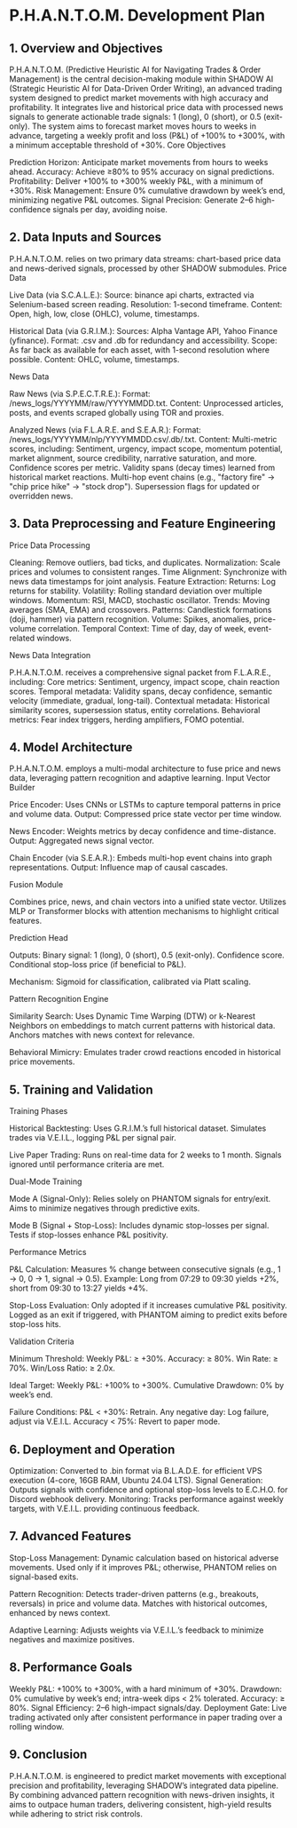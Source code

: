 # P.H.A.N.T.O.M. Development Plan

## 1. Overview and Objectives
P.H.A.N.T.O.M. (Predictive Heuristic AI for Navigating Trades & Order Management) is the central decision-making module within SHADOW AI (Strategic Heuristic AI for Data-Driven Order Writing), an advanced trading system designed to predict market movements with high accuracy and profitability. It integrates live and historical price data with processed news signals to generate actionable trade signals: 1 (long), 0 (short), or 0.5 (exit-only). The system aims to forecast market moves hours to weeks in advance, targeting a weekly profit and loss (P&L) of +100% to +300%, with a minimum acceptable threshold of +30%.
Core Objectives

Prediction Horizon: Anticipate market movements from hours to weeks ahead.
Accuracy: Achieve ≥80% to 95% accuracy on signal predictions.
Profitability: Deliver +100% to +300% weekly P&L, with a minimum of +30%.
Risk Management: Ensure 0% cumulative drawdown by week’s end, minimizing negative P&L outcomes.
Signal Precision: Generate 2–6 high-confidence signals per day, avoiding noise.

## 2. Data Inputs and Sources
P.H.A.N.T.O.M. relies on two primary data streams: chart-based price data and news-derived signals, processed by other SHADOW submodules.
Price Data

Live Data (via S.C.A.L.E.):
Source: binance api charts, extracted via Selenium-based screen reading.
Resolution: 1-second timeframe.
Content: Open, high, low, close (OHLC), volume, timestamps.


Historical Data (via G.R.I.M.):
Sources: Alpha Vantage API, Yahoo Finance (yfinance).
Format: .csv and .db for redundancy and accessibility.
Scope: As far back as available for each asset, with 1-second resolution where possible.
Content: OHLC, volume, timestamps.



News Data

Raw News (via S.P.E.C.T.R.E.):
Format: /news_logs/YYYYMM/raw/YYYYMMDD.txt.
Content: Unprocessed articles, posts, and events scraped globally using TOR and proxies.


Analyzed News (via F.L.A.R.E. and S.E.A.R.):
Format: /news_logs/YYYYMM/nlp/YYYYMMDD.csv/.db/.txt.
Content: Multi-metric scores, including:
Sentiment, urgency, impact scope, momentum potential, market alignment, source credibility, narrative saturation, and more.
Confidence scores per metric.
Validity spans (decay times) learned from historical market reactions.
Multi-hop event chains (e.g., "factory fire" → "chip price hike" → "stock drop").
Supersession flags for updated or overridden news.





## 3. Data Preprocessing and Feature Engineering
Price Data Processing

Cleaning: Remove outliers, bad ticks, and duplicates.
Normalization: Scale prices and volumes to consistent ranges.
Time Alignment: Synchronize with news data timestamps for joint analysis.
Feature Extraction:
Returns: Log returns for stability.
Volatility: Rolling standard deviation over multiple windows.
Momentum: RSI, MACD, stochastic oscillator.
Trends: Moving averages (SMA, EMA) and crossovers.
Patterns: Candlestick formations (doji, hammer) via pattern recognition.
Volume: Spikes, anomalies, price-volume correlation.
Temporal Context: Time of day, day of week, event-related windows.



News Data Integration

P.H.A.N.T.O.M. receives a comprehensive signal packet from F.L.A.R.E., including:
Core metrics: Sentiment, urgency, impact scope, chain reaction scores.
Temporal metadata: Validity spans, decay confidence, semantic velocity (immediate, gradual, long-tail).
Contextual metadata: Historical similarity scores, supersession status, entity correlations.
Behavioral metrics: Fear index triggers, herding amplifiers, FOMO potential.



## 4. Model Architecture
P.H.A.N.T.O.M. employs a multi-modal architecture to fuse price and news data, leveraging pattern recognition and adaptive learning.
Input Vector Builder

Price Encoder:
Uses CNNs or LSTMs to capture temporal patterns in price and volume data.
Output: Compressed price state vector per time window.


News Encoder:
Weights metrics by decay confidence and time-distance.
Output: Aggregated news signal vector.


Chain Encoder (via S.E.A.R.):
Embeds multi-hop event chains into graph representations.
Output: Influence map of causal cascades.



Fusion Module

Combines price, news, and chain vectors into a unified state vector.
Utilizes MLP or Transformer blocks with attention mechanisms to highlight critical features.

Prediction Head

Outputs:
Binary signal: 1 (long), 0 (short), 0.5 (exit-only).
Confidence score.
Conditional stop-loss price (if beneficial to P&L).


Mechanism: Sigmoid for classification, calibrated via Platt scaling.

Pattern Recognition Engine

Similarity Search:
Uses Dynamic Time Warping (DTW) or k-Nearest Neighbors on embeddings to match current patterns with historical data.
Anchors matches with news context for relevance.


Behavioral Mimicry: Emulates trader crowd reactions encoded in historical price movements.

## 5. Training and Validation
Training Phases

Historical Backtesting:
Uses G.R.I.M.’s full historical dataset.
Simulates trades via V.E.I.L., logging P&L per signal pair.


Live Paper Trading:
Runs on real-time data for 2 weeks to 1 month.
Signals ignored until performance criteria are met.



Dual-Mode Training

Mode A (Signal-Only):
Relies solely on PHANTOM signals for entry/exit.
Aims to minimize negatives through predictive exits.


Mode B (Signal + Stop-Loss):
Includes dynamic stop-losses per signal.
Tests if stop-losses enhance P&L positivity.



Performance Metrics

P&L Calculation:
Measures % change between consecutive signals (e.g., 1 → 0, 0 → 1, signal → 0.5).
Example: Long from 07:29 to 09:30 yields +2%, short from 09:30 to 13:27 yields +4%.


Stop-Loss Evaluation:
Only adopted if it increases cumulative P&L positivity.
Logged as an exit if triggered, with PHANTOM aiming to predict exits before stop-loss hits.



Validation Criteria

Minimum Threshold:
Weekly P&L: ≥ +30%.
Accuracy: ≥ 80%.
Win Rate: ≥ 70%.
Win/Loss Ratio: ≥ 2.0x.


Ideal Target:
Weekly P&L: +100% to +300%.
Cumulative Drawdown: 0% by week’s end.


Failure Conditions:
P&L < +30%: Retrain.
Any negative day: Log failure, adjust via V.E.I.L.
Accuracy < 75%: Revert to paper mode.



## 6. Deployment and Operation

Optimization: Converted to .bin format via B.L.A.D.E. for efficient VPS execution (4-core, 16GB RAM, Ubuntu 24.04 LTS).
Signal Generation: Outputs signals with confidence and optional stop-loss levels to E.C.H.O. for Discord webhook delivery.
Monitoring: Tracks performance against weekly targets, with V.E.I.L. providing continuous feedback.

## 7. Advanced Features

Stop-Loss Management:
Dynamic calculation based on historical adverse movements.
Used only if it improves P&L; otherwise, PHANTOM relies on signal-based exits.


Pattern Recognition:
Detects trader-driven patterns (e.g., breakouts, reversals) in price and volume data.
Matches with historical outcomes, enhanced by news context.


Adaptive Learning:
Adjusts weights via V.E.I.L.’s feedback to minimize negatives and maximize positives.



## 8. Performance Goals

Weekly P&L: +100% to +300%, with a hard minimum of +30%.
Drawdown: 0% cumulative by week’s end; intra-week dips < 2% tolerated.
Accuracy: ≥ 80%.
Signal Efficiency: 2–6 high-impact signals/day.
Deployment Gate: Live trading activated only after consistent performance in paper trading over a rolling window.

## 9. Conclusion

P.H.A.N.T.O.M. is engineered to predict market movements with exceptional precision and profitability, leveraging SHADOW’s integrated data pipeline. By combining advanced pattern recognition with news-driven insights, it aims to outpace human traders, delivering consistent, high-yield results while adhering to strict risk controls.